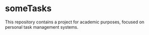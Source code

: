 # someTasks
This repository contains a project for academic purposes, focused on personal task management systems.

